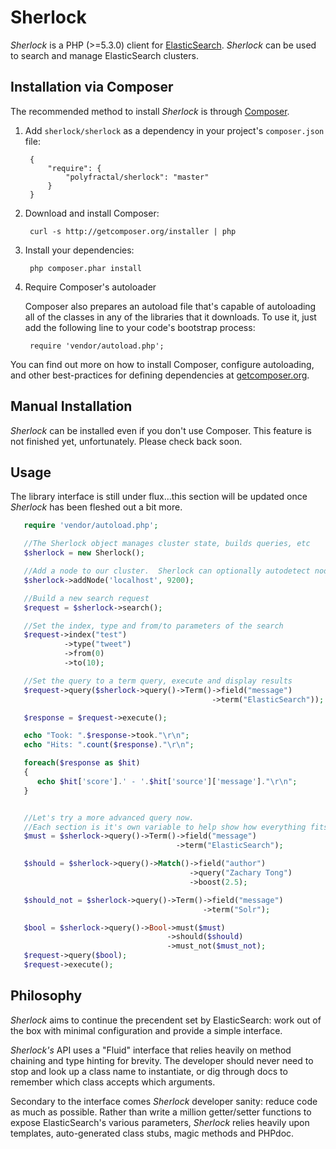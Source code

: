 Sherlock
========

_Sherlock_ is a PHP (>=5.3.0) client for [ElasticSearch](http://www.elasticsearch.org/).  _Sherlock_ can be used to search and manage ElasticSearch clusters.


Installation via Composer
-------------------------
The recommended method to install _Sherlock_ is through [Composer](http://getcomposer.org).

1. Add ``sherlock/sherlock`` as a dependency in your project's ``composer.json`` file:

        {
            "require": {
                "polyfractal/sherlock": "master"
            }
        }

2. Download and install Composer:

        curl -s http://getcomposer.org/installer | php

3. Install your dependencies:

        php composer.phar install

4. Require Composer's autoloader

    Composer also prepares an autoload file that's capable of autoloading all of the classes in any of the libraries that it downloads. To use it, just add the following line to your code's bootstrap process:

        require 'vendor/autoload.php';

You can find out more on how to install Composer, configure autoloading, and other best-practices for defining dependencies at [getcomposer.org](http://getcomposer.org).


Manual Installation
-------------------
_Sherlock_ can be installed even if you don't use Composer.  This feature is not finished yet, unfortunately.  Please check back soon.

Usage
-----
The library interface is still under flux...this section will be updated once _Sherlock_ has been fleshed out a bit more.

```php
   require 'vendor/autoload.php';

   //The Sherlock object manages cluster state, builds queries, etc
   $sherlock = new Sherlock();

   //Add a node to our cluster.  Sherlock can optionally autodetect nodes given one starting seed
   $sherlock->addNode('localhost', 9200);

   //Build a new search request
   $request = $sherlock->search();

   //Set the index, type and from/to parameters of the search
   $request->index("test")
            ->type("tweet")
            ->from(0)
            ->to(10);

   //Set the query to a term query, execute and display results
   $request->query($sherlock->query()->Term()->field("message")
                                             ->term("ElasticSearch"));

   $response = $request->execute();

   echo "Took: ".$response->took."\r\n";
   echo "Hits: ".count($response)."\r\n";

   foreach($response as $hit)
   {
      echo $hit['score'].' - '.$hit['source']['message']."\r\n";
   }


   //Let's try a more advanced query now.
   //Each section is it's own variable to help show how everything fits together
   $must = $sherlock->query()->Term()->field("message")
                                     ->term("ElasticSearch");

   $should = $sherlock->query()->Match()->field("author")
                                        ->query("Zachary Tong")
                                        ->boost(2.5);

   $should_not = $sherlock->query()->Term()->field("message")
                                           ->term("Solr");

   $bool = $sherlock->query()->Bool->must($must)
                                   ->should($should)
                                   ->must_not($must_not);
   $request->query($bool);
   $request->execute();


```


Philosophy
----------
_Sherlock_ aims to continue the precendent set by ElasticSearch: work out of the box with minimal configuration and provide a simple interface.

_Sherlock's_ API uses a "Fluid" interface that relies heavily on method chaining and type hinting for brevity.  The developer should never need to stop and look up a class name to instantiate, or dig through docs to remember which class accepts which arguments.

Secondary to the interface comes _Sherlock_ developer sanity: reduce code as much as possible.  Rather than write a million getter/setter functions to expose ElasticSearch's various parameters, _Sherlock_ relies heavily upon templates, auto-generated class stubs, magic methods and PHPdoc.

